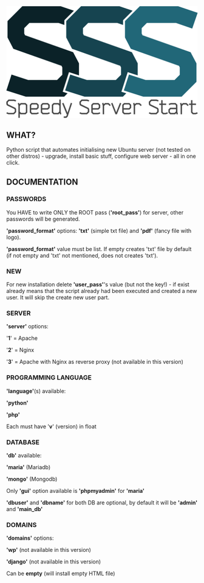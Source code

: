 <img src="logo.png">

## WHAT?
Python script that automates initialising new Ubuntu server (not tested on other distros) - upgrade, install basic stuff, configure web server - all in one click.

## DOCUMENTATION

### PASSWORDS

You HAVE to write ONLY the ROOT pass (<b>'root\_pass'</b>) for server, other passwords will be generated.

<b>'password\_format'</b> options: <b>'txt'</b> (simple txt file) and <b>'pdf'</b> (fancy file with logo).

<b>'password\_format'</b> value must be list. If empty creates 'txt' file by default (if not empty and 'txt' not mentioned, does not creates 'txt').

### NEW

For new installation delete <b>'user\_pass'</b>'s value (but not the key!) - if exist already means that the script already had been executed and created a new user. It will skip the create new user part.

### SERVER

<b>'server'</b> options:

'<b>1</b>' = Apache

'<b>2</b>' = Nginx

'<b>3</b>' = Apache with Nginx as reverse proxy (not available in this version)

### PROGRAMMING LANGUAGE

<b>'language'</b>(s) available:

<b>'python'</b>

<b>'php'</b>

Each must have '<b>v</b>' (version) in float

### DATABASE

<b>'db'</b> available:

<b>'maria'</b> (Mariadb)

<b>'mongo'</b> (Mongodb)

Only <b>'gui'</b> option available is <b>'phpmyadmin'</b> for <b>'maria'</b>

<b>'dbuser'</b> and <b>'dbname'</b> for both DB are optional, by default it will be <b>'admin'</b> and <b>'main\_db'</b>

### DOMAINS

<b>'domains'</b> options:

<b>'wp'</b> (not available in this version)

<b>'django'</b> (not available in this version)

Can be <b>empty</b> (will install empty HTML file)